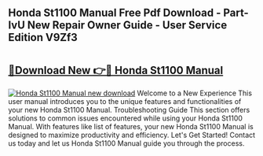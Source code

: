 ## Honda St1100 Manual Free Pdf Download - Part-IvU New Repair Owner Guide - User Service Edition V9Zf3

# <h2><a href="http://bc98696.oget.top/?id=Honda+St1100+Manual">🔗Download New 👉🔴 Honda St1100 Manual</a></h2>

[![Honda St1100 Manual new download](https://i.imgur.com/5g1atiW.png)](http://bc98696.oget.top/?id=Honda+St1100+Manual)
Welcome to a New Experience This user manual introduces you to the unique features and functionalities of your new Honda St1100 Manual. Troubleshooting Guide This section offers solutions to common issues encountered while using your Honda St1100 Manual. With features like list of features, your new Honda St1100 Manual is designed to maximize productivity and efficiency. Let's Get Started! Contact us today and let us Honda St1100 Manual guide you through the process.
